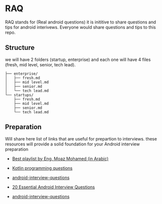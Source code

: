 # RAQ

RAQ stands for (Real android questions) it is inititive to share questions and tips for android interivews. Everyone would share questions and tips to this repo. 

## Structure 

we will have 2 folders (startup, enterprise) and each one will have 4 files (fresh, mid level, senior, tech lead).
```
├── enterprise/
│   ├── fresh.md
│   ├── mid level.md
│   ├── senior.md
│   └── tech lead.md
└── startups/
    ├── fresh.md
    ├── mid level.md
    ├── senior.md
    └── tech lead.md
```

## Preparation 

Will share here list of links that are useful for prepartion to interviews. these resources will provide a solid foundation for your Android interview preparation

- [Best playlist by Eng. Moaz Mohamed (in Arabic)](https://youtube.com/playlist?list=PLTp0SdAHWEnE2LBesvF3wQ-7sQmHA7Tj8&si=nAt0T3oT9o7KPWGC)

- [Kotlin programming questions](https://github.com/mohsenoid/Android-Interview-Questions/blob/master/KOTLIN.md)

- [android-interview-questions](https://github.com/amitshekhariitbhu/android-interview-questions)
- [20 Essential Android Interview Questions](https://www.toptal.com/android/interview-questions)
- [android-interview-questions](https://www.interviewbit.com/android-interview-questions/)


